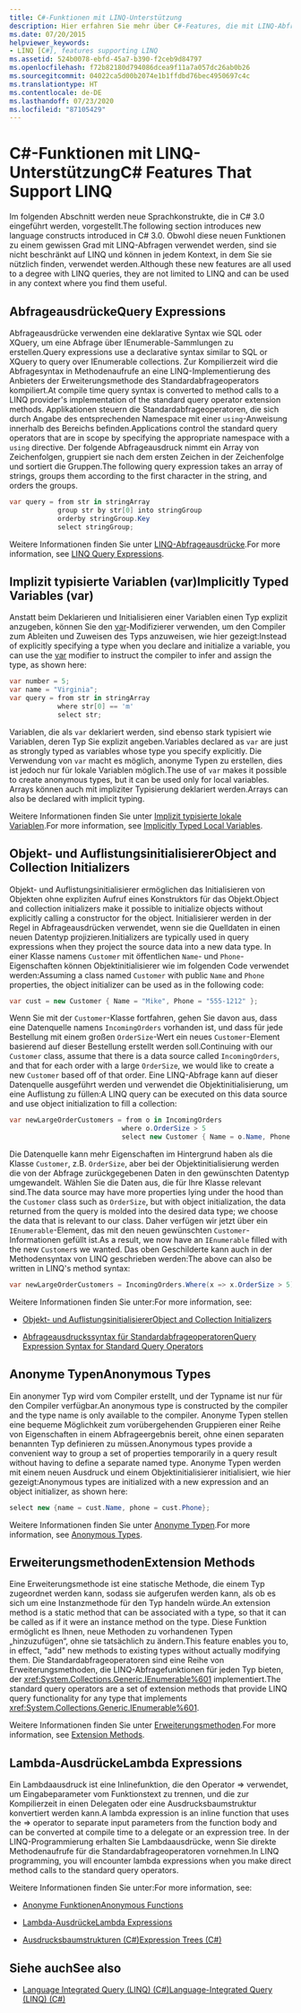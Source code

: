 ```yaml
---
title: C#-Funktionen mit LINQ-Unterstützung
description: Hier erfahren Sie mehr über C#-Features, die mit LINQ-Abfragen und in anderen Kontexten verwendet werden können. Diese Sprachkonstrukte wurden in C# 3.0 eingeführt.
ms.date: 07/20/2015
helpviewer_keywords:
- LINQ [C#], features supporting LINQ
ms.assetid: 524b0078-ebfd-45a7-b390-f2ceb9d84797
ms.openlocfilehash: f72b82180d794086dcea9f11a7a057dc26ab0b26
ms.sourcegitcommit: 04022ca5d00b2074e1b1ffdbd76bec4950697c4c
ms.translationtype: HT
ms.contentlocale: de-DE
ms.lasthandoff: 07/23/2020
ms.locfileid: "87105429"
---
```

# <a name="c-features-that-support-linq"></a><span data-ttu-id="23e53-104">C#-Funktionen mit LINQ-Unterstützung</span><span class="sxs-lookup"><span data-stu-id="23e53-104">C# Features That Support LINQ</span></span>

<span data-ttu-id="23e53-105">Im folgenden Abschnitt werden neue Sprachkonstrukte, die in C# 3.0 eingeführt werden, vorgestellt.</span><span class="sxs-lookup"><span data-stu-id="23e53-105">The following section introduces new language constructs introduced in C# 3.0.</span></span> <span data-ttu-id="23e53-106">Obwohl diese neuen Funktionen zu einem gewissen Grad mit LINQ-Abfragen verwendet werden, sind sie nicht beschränkt auf LINQ und können in jedem Kontext, in dem Sie sie nützlich finden, verwendet werden.</span><span class="sxs-lookup"><span data-stu-id="23e53-106">Although these new features are all used to a degree with LINQ queries, they are not limited to LINQ and can be used in any context where you find them useful.</span></span>

## <a name="query-expressions"></a><span data-ttu-id="23e53-107">Abfrageausdrücke</span><span class="sxs-lookup"><span data-stu-id="23e53-107">Query Expressions</span></span>

<span data-ttu-id="23e53-108">Abfrageausdrücke verwenden eine deklarative Syntax wie SQL oder XQuery, um eine Abfrage über IEnumerable-Sammlungen zu erstellen.</span><span class="sxs-lookup"><span data-stu-id="23e53-108">Query expressions use a declarative syntax similar to SQL or XQuery to query over IEnumerable collections.</span></span> <span data-ttu-id="23e53-109">Zur Kompilierzeit wird die Abfragesyntax in Methodenaufrufe an eine LINQ-Implementierung des Anbieters der Erweiterungsmethode des Standardabfrageoperators kompiliert.</span><span class="sxs-lookup"><span data-stu-id="23e53-109">At compile time query syntax is converted to method calls to a LINQ provider's implementation of the standard query operator extension methods.</span></span> <span data-ttu-id="23e53-110">Applikationen steuern die Standardabfrageoperatoren, die sich durch Angabe des entsprechenden Namespace mit einer `using`-Anweisung innerhalb des Bereichs befinden.</span><span class="sxs-lookup"><span data-stu-id="23e53-110">Applications control the standard query operators that are in scope by specifying the appropriate namespace with a `using` directive.</span></span> <span data-ttu-id="23e53-111">Der folgende Abfrageausdruck nimmt ein Array von Zeichenfolgen, gruppiert sie nach dem ersten Zeichen in der Zeichenfolge und sortiert die Gruppen.</span><span class="sxs-lookup"><span data-stu-id="23e53-111">The following query expression takes an array of strings, groups them according to the first character in the string, and orders the groups.</span></span>

```csharp
var query = from str in stringArray
            group str by str[0] into stringGroup
            orderby stringGroup.Key
            select stringGroup;
```

<span data-ttu-id="23e53-112">Weitere Informationen finden Sie unter [LINQ-Abfrageausdrücke](../../../linq/index.md).</span><span class="sxs-lookup"><span data-stu-id="23e53-112">For more information, see [LINQ Query Expressions](../../../linq/index.md).</span></span>

## <a name="implicitly-typed-variables-var"></a><span data-ttu-id="23e53-113">Implizit typisierte Variablen (var)</span><span class="sxs-lookup"><span data-stu-id="23e53-113">Implicitly Typed Variables (var)</span></span>

<span data-ttu-id="23e53-114">Anstatt beim Deklarieren und Initialisieren einer Variablen einen Typ explizit anzugeben, können Sie den [var](../../../language-reference/keywords/var.md)-Modifizierer verwenden, um den Compiler zum Ableiten und Zuweisen des Typs anzuweisen, wie hier gezeigt:</span><span class="sxs-lookup"><span data-stu-id="23e53-114">Instead of explicitly specifying a type when you declare and initialize a variable, you can use the [var](../../../language-reference/keywords/var.md) modifier to instruct the compiler to infer and assign the type, as shown here:</span></span>

```csharp
var number = 5;
var name = "Virginia";
var query = from str in stringArray
            where str[0] == 'm'
            select str;
```

<span data-ttu-id="23e53-115">Variablen, die als `var` deklariert werden, sind ebenso stark typisiert wie Variablen, deren Typ Sie explizit angeben.</span><span class="sxs-lookup"><span data-stu-id="23e53-115">Variables declared as `var` are just as strongly typed as variables whose type you specify explicitly.</span></span> <span data-ttu-id="23e53-116">Die Verwendung von `var` macht es möglich, anonyme Typen zu erstellen, dies ist jedoch nur für lokale Variablen möglich.</span><span class="sxs-lookup"><span data-stu-id="23e53-116">The use of `var` makes it possible to create anonymous types, but it can be used only for local variables.</span></span> <span data-ttu-id="23e53-117">Arrays können auch mit impliziter Typisierung deklariert werden.</span><span class="sxs-lookup"><span data-stu-id="23e53-117">Arrays can also be declared with implicit typing.</span></span>

<span data-ttu-id="23e53-118">Weitere Informationen finden Sie unter [Implizit typisierte lokale Variablen](../../classes-and-structs/implicitly-typed-local-variables.md).</span><span class="sxs-lookup"><span data-stu-id="23e53-118">For more information, see [Implicitly Typed Local Variables](../../classes-and-structs/implicitly-typed-local-variables.md).</span></span>

## <a name="object-and-collection-initializers"></a><span data-ttu-id="23e53-119">Objekt- und Auflistungsinitialisierer</span><span class="sxs-lookup"><span data-stu-id="23e53-119">Object and Collection Initializers</span></span>

<span data-ttu-id="23e53-120">Objekt- und Auflistungsinitialisierer ermöglichen das Initialisieren von Objekten ohne expliziten Aufruf eines Konstruktors für das Objekt.</span><span class="sxs-lookup"><span data-stu-id="23e53-120">Object and collection initializers make it possible to initialize objects without explicitly calling a constructor for the object.</span></span> <span data-ttu-id="23e53-121">Initialisierer werden in der Regel in Abfrageausdrücken verwendet, wenn sie die Quelldaten in einen neuen Datentyp projizieren.</span><span class="sxs-lookup"><span data-stu-id="23e53-121">Initializers are typically used in query expressions when they project the source data into a new data type.</span></span> <span data-ttu-id="23e53-122">In einer Klasse namens `Customer` mit öffentlichen `Name`- und `Phone`-Eigenschaften können Objektinitialisierer wie im folgenden Code verwendet werden:</span><span class="sxs-lookup"><span data-stu-id="23e53-122">Assuming a class named `Customer` with public `Name` and `Phone` properties, the object initializer can be used as in the following code:</span></span>

```csharp
var cust = new Customer { Name = "Mike", Phone = "555-1212" };
```

<span data-ttu-id="23e53-123">Wenn Sie mit der `Customer`-Klasse fortfahren, gehen Sie davon aus, dass eine Datenquelle namens `IncomingOrders` vorhanden ist, und dass für jede Bestellung mit einem großen `OrderSize`-Wert ein neues `Customer`-Element basierend auf dieser Bestellung erstellt werden soll.</span><span class="sxs-lookup"><span data-stu-id="23e53-123">Continuing with our `Customer` class, assume that there is a data source called `IncomingOrders`, and that for each order with a large `OrderSize`, we would like to create a new `Customer` based off of that order.</span></span> <span data-ttu-id="23e53-124">Eine LINQ-Abfrage kann auf dieser Datenquelle ausgeführt werden und verwendet die Objektinitialisierung, um eine Auflistung zu füllen:</span><span class="sxs-lookup"><span data-stu-id="23e53-124">A LINQ query can be executed on this data source and use object initialization to fill a collection:</span></span>

```csharp
var newLargeOrderCustomers = from o in IncomingOrders
                            where o.OrderSize > 5
                            select new Customer { Name = o.Name, Phone = o.Phone };
```

<span data-ttu-id="23e53-125">Die Datenquelle kann mehr Eigenschaften im Hintergrund haben als die Klasse `Customer`, z.B. `OrderSize`, aber bei der Objektinitialisierung werden die von der Abfrage zurückgegebenen Daten in den gewünschten Datentyp umgewandelt. Wählen Sie die Daten aus, die für Ihre Klasse relevant sind.</span><span class="sxs-lookup"><span data-stu-id="23e53-125">The data source may have more properties lying under the hood than the `Customer` class such as `OrderSize`, but with object initialization, the data returned from the query is molded into the desired data type; we choose the data that is relevant to our class.</span></span> <span data-ttu-id="23e53-126">Daher verfügen wir jetzt über ein `IEnumerable`-Element, das mit den neuen gewünschten `Customer`-Informationen gefüllt ist.</span><span class="sxs-lookup"><span data-stu-id="23e53-126">As a result, we now have an `IEnumerable` filled with the new `Customer`s we wanted.</span></span> <span data-ttu-id="23e53-127">Das oben Geschilderte kann auch in der Methodensyntax von LINQ geschrieben werden:</span><span class="sxs-lookup"><span data-stu-id="23e53-127">The above can also be written in LINQ's method syntax:</span></span>

```csharp
var newLargeOrderCustomers = IncomingOrders.Where(x => x.OrderSize > 5).Select(y => new Customer { Name = y.Name, Phone = y.Phone });
```

<span data-ttu-id="23e53-128">Weitere Informationen finden Sie unter:</span><span class="sxs-lookup"><span data-stu-id="23e53-128">For more information, see:</span></span>

- [<span data-ttu-id="23e53-129">Objekt- und Auflistungsinitialisierer</span><span class="sxs-lookup"><span data-stu-id="23e53-129">Object and Collection Initializers</span></span>](../../classes-and-structs/object-and-collection-initializers.md)

- [<span data-ttu-id="23e53-130">Abfrageausdruckssyntax für Standardabfrageoperatoren</span><span class="sxs-lookup"><span data-stu-id="23e53-130">Query Expression Syntax for Standard Query Operators</span></span>](./query-expression-syntax-for-standard-query-operators.md)

## <a name="anonymous-types"></a><span data-ttu-id="23e53-131">Anonyme Typen</span><span class="sxs-lookup"><span data-stu-id="23e53-131">Anonymous Types</span></span>

<span data-ttu-id="23e53-132">Ein anonymer Typ wird vom Compiler erstellt, und der Typname ist nur für den Compiler verfügbar.</span><span class="sxs-lookup"><span data-stu-id="23e53-132">An anonymous type is constructed by the compiler and the type name is only available to the compiler.</span></span> <span data-ttu-id="23e53-133">Anonyme Typen stellen eine bequeme Möglichkeit zum vorübergehenden Gruppieren einer Reihe von Eigenschaften in einem Abfrageergebnis bereit, ohne einen separaten benannten Typ definieren zu müssen.</span><span class="sxs-lookup"><span data-stu-id="23e53-133">Anonymous types provide a convenient way to group a set of properties temporarily in a query result without having to define a separate named type.</span></span> <span data-ttu-id="23e53-134">Anonyme Typen werden mit einem neuen Ausdruck und einem Objektinitialisierer initialisiert, wie hier gezeigt:</span><span class="sxs-lookup"><span data-stu-id="23e53-134">Anonymous types are initialized with a new expression and an object initializer, as shown here:</span></span>

```csharp
select new {name = cust.Name, phone = cust.Phone};
```

<span data-ttu-id="23e53-135">Weitere Informationen finden Sie unter [Anonyme Typen](../../classes-and-structs/anonymous-types.md).</span><span class="sxs-lookup"><span data-stu-id="23e53-135">For more information, see [Anonymous Types](../../classes-and-structs/anonymous-types.md).</span></span>

## <a name="extension-methods"></a><span data-ttu-id="23e53-136">Erweiterungsmethoden</span><span class="sxs-lookup"><span data-stu-id="23e53-136">Extension Methods</span></span>

<span data-ttu-id="23e53-137">Eine Erweiterungsmethode ist eine statische Methode, die einem Typ zugeordnet werden kann, sodass sie aufgerufen werden kann, als ob es sich um eine Instanzmethode für den Typ handeln würde.</span><span class="sxs-lookup"><span data-stu-id="23e53-137">An extension method is a static method that can be associated with a type, so that it can be called as if it were an instance method on the type.</span></span> <span data-ttu-id="23e53-138">Diese Funktion ermöglicht es Ihnen, neue Methoden zu vorhandenen Typen „hinzuzufügen“, ohne sie tatsächlich zu ändern.</span><span class="sxs-lookup"><span data-stu-id="23e53-138">This feature enables you to, in effect, "add" new methods to existing types without actually modifying them.</span></span> <span data-ttu-id="23e53-139">Die Standardabfrageoperatoren sind eine Reihe von Erweiterungsmethoden, die LINQ-Abfragefunktionen für jeden Typ bieten, der <xref:System.Collections.Generic.IEnumerable%601> implementiert.</span><span class="sxs-lookup"><span data-stu-id="23e53-139">The standard query operators are a set of extension methods that provide LINQ query functionality for any type that implements <xref:System.Collections.Generic.IEnumerable%601>.</span></span>

<span data-ttu-id="23e53-140">Weitere Informationen finden Sie unter [Erweiterungsmethoden](../../classes-and-structs/extension-methods.md).</span><span class="sxs-lookup"><span data-stu-id="23e53-140">For more information, see [Extension Methods](../../classes-and-structs/extension-methods.md).</span></span>

## <a name="lambda-expressions"></a><span data-ttu-id="23e53-141">Lambda-Ausdrücke</span><span class="sxs-lookup"><span data-stu-id="23e53-141">Lambda Expressions</span></span>

<span data-ttu-id="23e53-142">Ein Lambdaausdruck ist eine Inlinefunktion, die den Operator => verwendet, um Eingabeparameter vom Funktionstext zu trennen, und die zur Kompilierzeit in einen Delegaten oder eine Ausdrucksbaumstruktur konvertiert werden kann.</span><span class="sxs-lookup"><span data-stu-id="23e53-142">A lambda expression is an inline function that uses the => operator to separate input parameters from the function body and can be converted at compile time to a delegate or an expression tree.</span></span> <span data-ttu-id="23e53-143">In der LINQ-Programmierung erhalten Sie Lambdaausdrücke, wenn Sie direkte Methodenaufrufe für die Standardabfrageoperatoren vornehmen.</span><span class="sxs-lookup"><span data-stu-id="23e53-143">In LINQ programming, you will encounter lambda expressions when you make direct method calls to the standard query operators.</span></span>

<span data-ttu-id="23e53-144">Weitere Informationen finden Sie unter:</span><span class="sxs-lookup"><span data-stu-id="23e53-144">For more information, see:</span></span>

- [<span data-ttu-id="23e53-145">Anonyme Funktionen</span><span class="sxs-lookup"><span data-stu-id="23e53-145">Anonymous Functions</span></span>](../../statements-expressions-operators/anonymous-functions.md)

- [<span data-ttu-id="23e53-146">Lambda-Ausdrücke</span><span class="sxs-lookup"><span data-stu-id="23e53-146">Lambda Expressions</span></span>](../../statements-expressions-operators/lambda-expressions.md)

- [<span data-ttu-id="23e53-147">Ausdrucksbaumstrukturen (C#)</span><span class="sxs-lookup"><span data-stu-id="23e53-147">Expression Trees (C#)</span></span>](../expression-trees/index.md)

## <a name="see-also"></a><span data-ttu-id="23e53-148">Siehe auch</span><span class="sxs-lookup"><span data-stu-id="23e53-148">See also</span></span>

- [<span data-ttu-id="23e53-149">Language Integrated Query (LINQ) (C#)</span><span class="sxs-lookup"><span data-stu-id="23e53-149">Language-Integrated Query (LINQ) (C#)</span></span>](./index.md)

